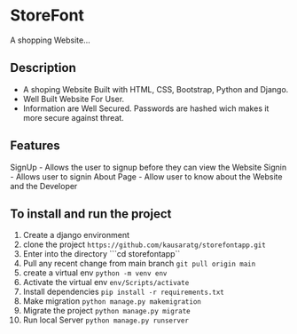 # StoreFont
A shopping Website...
## Description
<ul>
<li> A shoping Website Built with HTML, CSS, Bootstrap, Python and Django.  </li>
<li> Well Built Website For User. </li>
<li> Information are Well Secured. Passwords are hashed wich makes it more secure against threat. </li>
</ul>

## Features
SignUp - Allows the user to signup before they can view the Website
Signin - Allows user to signin
About Page - Allow user to know about the Website and the Developer

## To install and run the project
1. Create a django environment 
2. clone the project             ```https://github.com/kausaratg/storefontapp.git``` 
3.  Enter into the directory         ```cd storefontapp``
4.  Pull any recent change from main branch     ```git pull origin main```
5.  create a virtual env   ```python -m venv env```
6. Activate the virtual env   ```env/Scripts/activate```
7. Install dependencies  ```pip install -r requirements.txt```
8. Make migration    ```python manage.py makemigration```
9. Migrate the project   ```python manage.py migrate```
10. Run local Server  ```python manage.py runserver```
